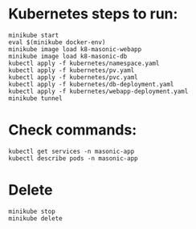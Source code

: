 # Kubernetes steps to run:
```
minikube start
eval $(minikube docker-env)
minikube image load k8-masonic-webapp
minikube image load k8-masonic-db
kubectl apply -f kubernetes/namespace.yaml
kubectl apply -f kubernetes/pv.yaml
kubectl apply -f kubernetes/pvc.yaml
kubectl apply -f kubernetes/db-deployment.yaml
kubectl apply -f kubernetes/webapp-deployment.yaml
minikube tunnel
```

# Check commands:

```
kubectl get services -n masonic-app
kubectl describe pods -n masonic-app
```

# Delete

```
minikube stop
minikube delete

```